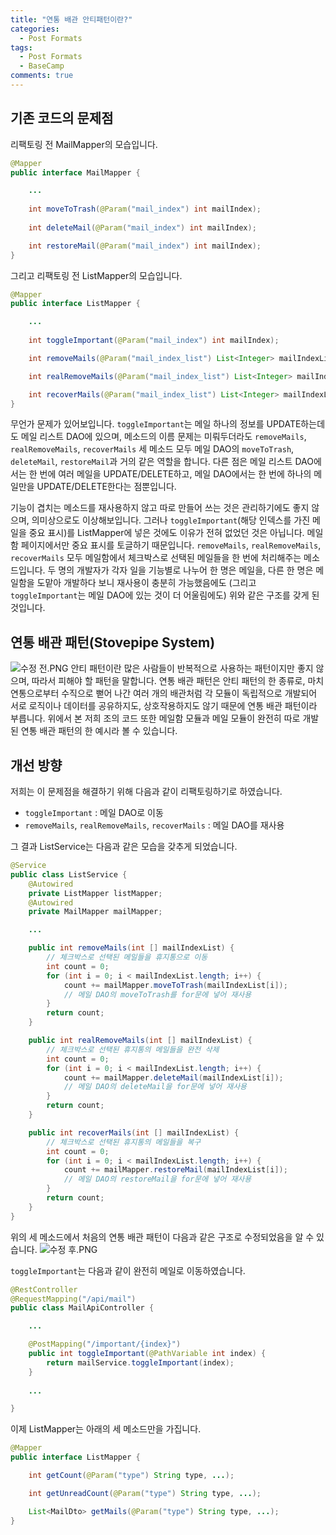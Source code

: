```yaml
---
title: "연통 배관 안티패턴이란?"
categories:
  - Post Formats
tags:
  - Post Formats
  - BaseCamp
comments: true
---
```


## 기존 코드의 문제점

리팩토링 전 MailMapper의 모습입니다.
```java
@Mapper
public interface MailMapper {

    ...
    
    int moveToTrash(@Param("mail_index") int mailIndex);
    
    int deleteMail(@Param("mail_index") int mailIndex);

    int restoreMail(@Param("mail_index") int mailIndex);
}
```

그리고 리팩토링 전 ListMapper의 모습입니다.
```java
@Mapper
public interface ListMapper {

    ...
    
    int toggleImportant(@Param("mail_index") int mailIndex);

    int removeMails(@Param("mail_index_list") List<Integer> mailIndexList);

    int realRemoveMails(@Param("mail_index_list") List<Integer> mailIndexList);

    int recoverMails(@Param("mail_index_list") List<Integer> mailIndexList);
}
```

무언가 문제가 있어보입니다. `toggleImportant`는 메일 하나의 정보를 UPDATE하는데도 메일 리스트 DAO에 있으며, 메소드의 이름 문제는 미뤄두더라도 `removeMails`, `realRemoveMails`, `recoverMails` 세 메소드 모두 메일 DAO의 `moveToTrash`, `deleteMail`, `restoreMail`과 거의 같은 역할을 합니다. 다른 점은 메일 리스트 DAO에서는 한 번에 여러 메일을 UPDATE/DELETE하고, 메일 DAO에서는 한 번에 하나의 메일만을 UPDATE/DELETE한다는 점뿐입니다.

기능이 겹치는 메소드를 재사용하지 않고 따로 만들어 쓰는 것은 관리하기에도 좋지 않으며, 의미상으로도 이상해보입니다. 그러나 `toggleImportant`(해당 인덱스를 가진 메일을 중요 표시)를 ListMapper에 넣은 것에도 이유가 전혀 없었던 것은 아닙니다. 메일함 페이지에서만 중요 표시를 토글하기 때문입니다. `removeMails`, `realRemoveMails`, `recoverMails` 모두 메일함에서 체크박스로 선택된 메일들을 한 번에 처리해주는 메소드입니다. 두 명의 개발자가 각자 일을 기능별로 나누어 한 명은 메일을, 다른 한 명은 메일함을 도맡아 개발하다 보니 재사용이 충분히 가능했음에도 (그리고 `toggleImportant`는 메일 DAO에 있는 것이 더 어울림에도) 위와 같은 구조를 갖게 된 것입니다.

## 연통 배관 패턴(Stovepipe System)

![수정 전.PNG](/files/2421834745903076061)
안티 패턴이란 많은 사람들이 반복적으로 사용하는 패턴이지만 좋지 않으며, 따라서 피해야 할 패턴을 말합니다. 연통 배관 패턴은 안티 패턴의 한 종류로, 마치 연통으로부터 수직으로 뻗어 나간 여러 개의 배관처럼 각 모듈이 독립적으로 개발되어 서로 로직이나 데이터를 공유하지도, 상호작용하지도 않기 때문에 연통 배관 패턴이라 부릅니다. 위에서 본 저희 조의 코드 또한 메일함 모듈과 메일 모듈이 완전히 따로 개발된 연통 배관 패턴의 한 예시라 볼 수 있습니다.

## 개선 방향

저희는 이 문제점을 해결하기 위해 다음과 같이 리팩토링하기로 하였습니다.
* `toggleImportant` : 메일 DAO로 이동
*  `removeMails`, `realRemoveMails`, `recoverMails` : 메일 DAO를 재사용

그 결과 ListService는 다음과 같은 모습을 갖추게 되었습니다.
```java
@Service
public class ListService {
    @Autowired
    private ListMapper listMapper;
    @Autowired
    private MailMapper mailMapper;

    ...

    public int removeMails(int [] mailIndexList) {
        // 체크박스로 선택된 메일들을 휴지통으로 이동
    	int count = 0;
    	for (int i = 0; i < mailIndexList.length; i++) {
    	    count += mailMapper.moveToTrash(mailIndexList[i]);
            // 메일 DAO의 moveToTrash를 for문에 넣어 재사용
    	}
        return count;
    }

    public int realRemoveMails(int [] mailIndexList) {
        // 체크박스로 선택된 휴지통의 메일들을 완전 삭제
    	int count = 0;
    	for (int i = 0; i < mailIndexList.length; i++) {
    	    count += mailMapper.deleteMail(mailIndexList[i]);
            // 메일 DAO의 deleteMail을 for문에 넣어 재사용
    	}
        return count;
    }

    public int recoverMails(int [] mailIndexList) {
        // 체크박스로 선택된 휴지통의 메일들을 복구
    	int count = 0;
    	for (int i = 0; i < mailIndexList.length; i++) {
    	    count += mailMapper.restoreMail(mailIndexList[i]);
            // 메일 DAO의 restoreMail을 for문에 넣어 재사용
    	}
        return count;
    }
}
```
위의 세 메소드에서 처음의 연통 배관 패턴이 다음과 같은 구조로 수정되었음을 알 수 있습니다.
![수정 후.PNG](/files/2421834593052184345)

`toggleImportant`는 다음과 같이 완전히 메일로 이동하였습니다.

```java
@RestController
@RequestMapping("/api/mail")
public class MailApiController {

    ...

    @PostMapping("/important/{index}")
    public int toggleImportant(@PathVariable int index) {
        return mailService.toggleImportant(index);
    }
        
    ...

}
```

이제 ListMapper는 아래의 세 메소드만을 가집니다.
```java
@Mapper
public interface ListMapper {

    int getCount(@Param("type") String type, ...);

    int getUnreadCount(@Param("type") String type, ...);

    List<MailDto> getMails(@Param("type") String type, ...);
}
```
